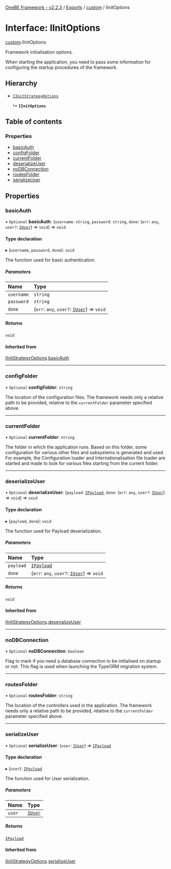 [OneBE Framework - v2.2.3](../README.md) / [Exports](../modules.md) / [custom](../modules/custom.md) / IInitOptions

# Interface: IInitOptions

[custom](../modules/custom.md).IInitOptions

Framework initialisation options.

When starting the application, you need to pass some information
for configuring the startup procedures of the framework.

## Hierarchy

- [`IInitStrategyOptions`](Authentication_Passport.IInitStrategyOptions.md)

  ↳ **`IInitOptions`**

## Table of contents

### Properties

- [basicAuth](custom.IInitOptions.md#basicauth)
- [configFolder](custom.IInitOptions.md#configfolder)
- [currentFolder](custom.IInitOptions.md#currentfolder)
- [deserializeUser](custom.IInitOptions.md#deserializeuser)
- [noDBConnection](custom.IInitOptions.md#nodbconnection)
- [routesFolder](custom.IInitOptions.md#routesfolder)
- [serializeUser](custom.IInitOptions.md#serializeuser)

## Properties

### basicAuth

• `Optional` **basicAuth**: (`username`: `string`, `password`: `string`, `done`: (`err`: `any`, `user?`: [`IUser`](Authentication_IUser.IUser.md)) => `void`) => `void`

#### Type declaration

▸ (`username`, `password`, `done`): `void`

The function used for basic authentication.

##### Parameters

| Name | Type |
| :------ | :------ |
| `username` | `string` |
| `password` | `string` |
| `done` | (`err`: `any`, `user?`: [`IUser`](Authentication_IUser.IUser.md)) => `void` |

##### Returns

`void`

#### Inherited from

[IInitStrategyOptions](Authentication_Passport.IInitStrategyOptions.md).[basicAuth](Authentication_Passport.IInitStrategyOptions.md#basicauth)

___

### configFolder

• `Optional` **configFolder**: `string`

The location of the configuration files. The framework needs only a
relative path to be provided, relative to the `currentFolder` parameter
specified above.

___

### currentFolder

• `Optional` **currentFolder**: `string`

The folder in which the application runs. Based on this folder,
some configuration for various other files and subsystems is generated
and used. For example, the Configuration loader and Internationalisation
file loader are started and made to look for various files starting from
the current folder.

___

### deserializeUser

• `Optional` **deserializeUser**: (`payload`: [`IPayload`](Authentication_IPayload.IPayload.md), `done`: (`err`: `any`, `user?`: [`IUser`](Authentication_IUser.IUser.md)) => `void`) => `void`

#### Type declaration

▸ (`payload`, `done`): `void`

The function used for Payload deserialization.

##### Parameters

| Name | Type |
| :------ | :------ |
| `payload` | [`IPayload`](Authentication_IPayload.IPayload.md) |
| `done` | (`err`: `any`, `user?`: [`IUser`](Authentication_IUser.IUser.md)) => `void` |

##### Returns

`void`

#### Inherited from

[IInitStrategyOptions](Authentication_Passport.IInitStrategyOptions.md).[deserializeUser](Authentication_Passport.IInitStrategyOptions.md#deserializeuser)

___

### noDBConnection

• `Optional` **noDBConnection**: `boolean`

Flag to mark if you need a database connection to be initialised
on startup or not. This flag is used when launching the TypeORM
migration system.

___

### routesFolder

• `Optional` **routesFolder**: `string`

The location of the controllers used in the application. The framework
needs only a relative path to be provided, relative to the `currentFolder`
parameter specified above.

___

### serializeUser

• `Optional` **serializeUser**: (`user`: [`IUser`](Authentication_IUser.IUser.md)) => [`IPayload`](Authentication_IPayload.IPayload.md)

#### Type declaration

▸ (`user`): [`IPayload`](Authentication_IPayload.IPayload.md)

The function used for User serialization.

##### Parameters

| Name | Type |
| :------ | :------ |
| `user` | [`IUser`](Authentication_IUser.IUser.md) |

##### Returns

[`IPayload`](Authentication_IPayload.IPayload.md)

#### Inherited from

[IInitStrategyOptions](Authentication_Passport.IInitStrategyOptions.md).[serializeUser](Authentication_Passport.IInitStrategyOptions.md#serializeuser)
